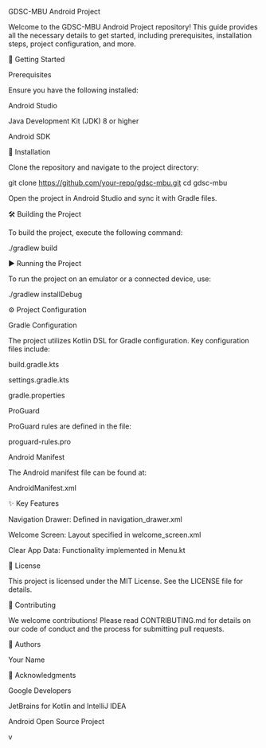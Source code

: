 GDSC-MBU Android Project

Welcome to the GDSC-MBU Android Project repository! This guide provides all the necessary details to get started, including prerequisites, installation steps, project configuration, and more.

🚀 Getting Started

Prerequisites

Ensure you have the following installed:

Android Studio

Java Development Kit (JDK) 8 or higher

Android SDK

🔧 Installation

Clone the repository and navigate to the project directory:

git clone https://github.com/your-repo/gdsc-mbu.git
cd gdsc-mbu

Open the project in Android Studio and sync it with Gradle files.

🛠️ Building the Project

To build the project, execute the following command:

./gradlew build

▶️ Running the Project

To run the project on an emulator or a connected device, use:

./gradlew installDebug

⚙️ Project Configuration

Gradle Configuration

The project utilizes Kotlin DSL for Gradle configuration. Key configuration files include:

build.gradle.kts

settings.gradle.kts

gradle.properties

ProGuard

ProGuard rules are defined in the file:

proguard-rules.pro

Android Manifest

The Android manifest file can be found at:

AndroidManifest.xml

✨ Key Features

Navigation Drawer: Defined in navigation_drawer.xml

Welcome Screen: Layout specified in welcome_screen.xml

Clear App Data: Functionality implemented in Menu.kt

📜 License

This project is licensed under the MIT License. See the LICENSE file for details.

🤝 Contributing

We welcome contributions! Please read CONTRIBUTING.md for details on our code of conduct and the process for submitting pull requests.

👥 Authors

Your Name

🙌 Acknowledgments

Google Developers

JetBrains for Kotlin and IntelliJ IDEA

Android Open Source Project

v